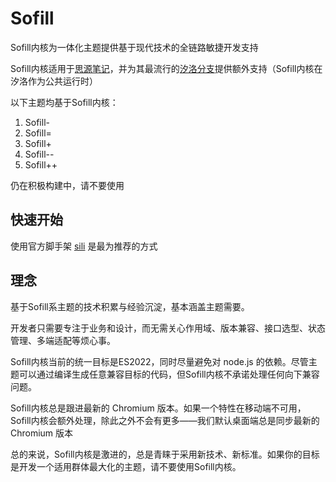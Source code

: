 # Sofill

Sofill内核为一体化主题提供基于现代技术的全链路敏捷开发支持

Sofill内核适用于[思源笔记](https://github.com/siyuan-note/siyuan)，并为其最流行的[汐洛分支](https://github.com/Hi-Windom/Sillot)提供额外支持（Sofill内核在汐洛作为公共运行时）

以下主题均基于Sofill内核：

1. Sofill-
2. Sofill=
3. Sofill+
4. Sofill--
5. Sofill++

仍在积极构建中，请不要使用

## 快速开始

使用官方脚手架 [sili](https://github.com/Hi-Windom/sili) 是最为推荐的方式

## 理念

基于Sofill系主题的技术积累与经验沉淀，基本涵盖主题需要。

开发者只需要专注于业务和设计，而无需关心作用域、版本兼容、接口选型、状态管理、多端适配等烦心事。

Sofill内核当前的统一目标是ES2022，同时尽量避免对 node.js 的依赖。尽管主题可以通过编译生成任意兼容目标的代码，但Sofill内核不承诺处理任何向下兼容问题。

Sofill内核总是跟进最新的 Chromium 版本。如果一个特性在移动端不可用，Sofill内核会额外处理，除此之外不会有更多——我们默认桌面端总是同步最新的 Chromium 版本

总的来说，Sofill内核是激进的，总是青睐于采用新技术、新标准。如果你的目标是开发一个适用群体最大化的主题，请不要使用Sofill内核。
